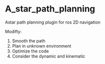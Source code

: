 # A_star_path_planning
Astar path planning plugin for ros 2D navigation 

Modifty:

1. Smooth the path
2. Plan in unknown environment
3. Optimize the code 
4. Consider the dynamic and kinematic
